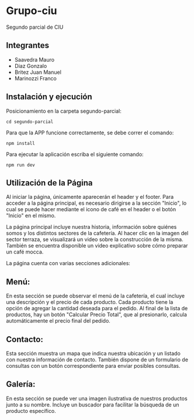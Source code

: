 # Grupo-ciu
Segundo parcial de CIU

## Integrantes

+ Saavedra Mauro
+ Diaz Gonzalo
+ Britez Juan Manuel
+ Marinozzi Franco

## Instalación y ejecución
Posicionamiento en la carpeta segundo-parcial:
```
cd segundo-parcial
```
Para que la APP funcione correctamente, se debe correr el comando:

```
npm install
```

Para ejecutar la aplicación escriba el siguiente comando:

```
npm run dev
```
## Utilización de la Página
Al iniciar la página, únicamente aparecerán el header y el footer. Para acceder a la página principal, es necesario dirigirse a la sección "Inicio", lo cual se puede hacer mediante el icono de café en el header o el botón "Inicio" en el mismo.

La página principal incluye nuestra historia, información sobre quiénes somos y los distintos sectores de la cafetería. Al hacer clic en la imagen del sector terraza, se visualizará un video sobre la construcción de la misma. También se encuentra disponible un video explicativo sobre cómo preparar un café mocca.

La página cuenta con varias secciones adicionales:

## Menú:

En esta sección se puede observar el menú de la cafetería, el cual incluye una descripción y el precio de cada producto.
Cada producto tiene la opción de agregar la cantidad deseada para el pedido.
Al final de la lista de productos, hay un botón "Calcular Precio Total", que al presionarlo, calcula automáticamente el precio final del pedido.

## Contacto:

Esta sección muestra un mapa que indica nuestra ubicación y un listado con nuestra información de contacto.
También dispone de un formulario de consultas con un botón correspondiente para enviar posibles consultas.

## Galería:

En esta sección se puede ver una imagen ilustrativa de nuestros productos junto a su nombre.
Incluye un buscador para facilitar la búsqueda de un producto específico.
